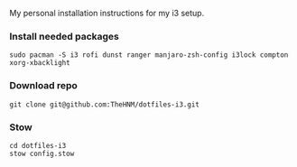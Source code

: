 My personal installation instructions for my i3 setup.

### Install needed packages
```
sudo pacman -S i3 rofi dunst ranger manjaro-zsh-config i3lock compton xorg-xbacklight
```

### Download repo
```
git clone git@github.com:TheHNM/dotfiles-i3.git
```

### Stow
```
cd dotfiles-i3
stow config.stow
```
